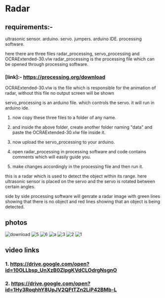 # Radar

## requirements:-
ultrasonic sensor.
arduino.
servo.
jumpers.
arduino IDE.
processing software.

here there are three files radar_processing, servo_processing and OCRAExtended-30.vlw
radar_processing is the processing file which can be opened through processing software.
### [link]:-  https://processing.org/download

OCRAExtended-30.vlw is the file which is responsible for the animation of radar, without this file no output screen will be shown

servo_processing is an arduino file. which controls the servo. it will run in arduino ide.


1. now copy these three files to a folder of any name. 

2. and inside the above folder, create another folder naming "data" and paste the OCRAExtended-30.vlw file inside it.

3. now upload the servo_processing to your arduino.

4. open radar_processing in processing software and code contains comments which will easily guide you. 

5. make changes accordingly in the processing file and then run it. 

this is a radar which is used to detect the object within its range. here ultrasonic sensor is placed on the servo and the servo is rotated
between certain angles.

side by side processing software will genrate a radar image with green lines showing that there is no object and red lines showing that an
object is being detected.

## photos

![download](https://user-images.githubusercontent.com/32995569/43418158-c26cc028-945a-11e8-8406-3531e908737d.jpeg)
![5](https://user-images.githubusercontent.com/32995569/43418159-c2d227f6-945a-11e8-9d43-9017d81a12c7.jpeg)
![6](https://user-images.githubusercontent.com/32995569/43418161-c3250570-945a-11e8-9654-acdb9bcdd385.jpeg)
![a](https://user-images.githubusercontent.com/32995569/43418162-c37bf22c-945a-11e8-92ae-42c30e8981a8.jpeg)
![3](https://user-images.githubusercontent.com/32995569/43418165-c3d4f62e-945a-11e8-9326-68ff8eaab7f4.jpeg)
![2](https://user-images.githubusercontent.com/32995569/43418168-c537a02a-945a-11e8-84a9-76eec88da60f.jpeg)
![1](https://user-images.githubusercontent.com/32995569/43418172-c5890f14-945a-11e8-87e6-8b11d78ef627.jpeg)

## video links
### 1. https://drive.google.com/open?id=10OLLbsp_UnXzB0ZlpgKVdCLOdrgNsgnO
### 2. https://drive.google.com/open?id=1Hy3RoqhhY8UpJV2QFtTZn2LiP42BMb-L

